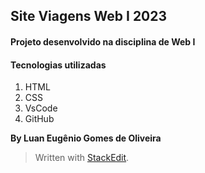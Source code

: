 ## Site Viagens Web I 2023
#### Projeto desenvolvido na disciplina de Web I

#### Tecnologias utilizadas

 1. HTML
 2. CSS
 3. VsCode
 4. GitHub

**By Luan Eugênio Gomes de Oliveira**

> Written with [StackEdit](https://stackedit.io/).

